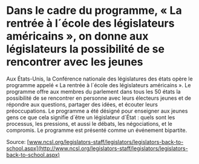 # Dans le cadre du programme, « La rentrée à l´école des législateurs américains », on donne aux législateurs la possibilité de se rencontrer avec les jeunes

Aux États-Unis, la Conférence nationale des législatures des états opère le programme appelé « La rentrée à l´école des législateurs américains ». Le programme offre aux membres du parlement dans tous les 50 états la possibilité de se rencontrer en personne avec leurs électeurs jeunes et de répondre aux questions, partager des idées, et écouter leurs préoccupations. Le programme a été désigné pour enseigner aux jeunes gens ce que cela signifie d´être un législateur d´État : quels sont les processus, les pressions, et aussi le débats, les négociations, et le compromis. Le programme est présenté comme un événement bipartite.

Source: [www.ncsl.org/legislators-staff/legislators/legislators-back-to-school.aspx](http://www.ncsl.org/legislators-staff/legislators/legislators-back-to-school.aspx)
